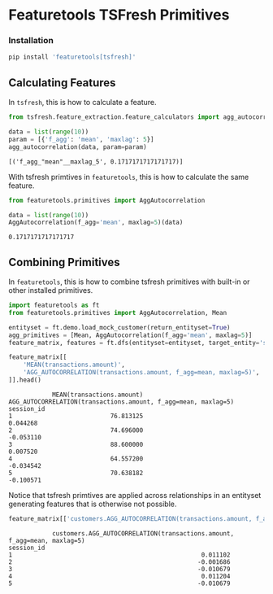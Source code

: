 # Featuretools TSFresh Primitives
### Installation
```python
pip install 'featuretools[tsfresh]'
```
## Calculating Features
In `tsfresh`, this is how to calculate a feature.
```python
from tsfresh.feature_extraction.feature_calculators import agg_autocorrelation

data = list(range(10))
param = [{'f_agg': 'mean', 'maxlag': 5}]
agg_autocorrelation(data, param=param)
```
```
[('f_agg_"mean"__maxlag_5', 0.1717171717171717)]
```
With tsfresh primtives in `featuretools`, this is how to calculate the same feature.
```python
from featuretools.primitives import AggAutocorrelation

data = list(range(10))
AggAutocorrelation(f_agg='mean', maxlag=5)(data)
```
```
0.1717171717171717
```
## Combining Primitives
In `featuretools`, this is how to combine tsfresh primitives with built-in or other installed primitives.
```python
import featuretools as ft
from featuretools.primitives import AggAutocorrelation, Mean

entityset = ft.demo.load_mock_customer(return_entityset=True)
agg_primitives = [Mean, AggAutocorrelation(f_agg='mean', maxlag=5)]
feature_matrix, features = ft.dfs(entityset=entityset, target_entity='sessions', agg_primitives=agg_primitives)

feature_matrix[[
    'MEAN(transactions.amount)',
    'AGG_AUTOCORRELATION(transactions.amount, f_agg=mean, maxlag=5)',
]].head()
```
```
            MEAN(transactions.amount)  AGG_AUTOCORRELATION(transactions.amount, f_agg=mean, maxlag=5)
session_id
1                           76.813125                                           0.044268
2                           74.696000                                          -0.053110
3                           88.600000                                           0.007520
4                           64.557200                                          -0.034542
5                           70.638182                                          -0.100571
```
Notice that tsfresh primtives are applied across relationships in an entityset generating features that is otherwise not possible.

```python
feature_matrix[['customers.AGG_AUTOCORRELATION(transactions.amount, f_agg=mean, maxlag=5)']].head()
```
```
            customers.AGG_AUTOCORRELATION(transactions.amount, f_agg=mean, maxlag=5)
session_id
1                                                    0.011102
2                                                   -0.001686
3                                                   -0.010679
4                                                    0.011204
5                                                   -0.010679
```